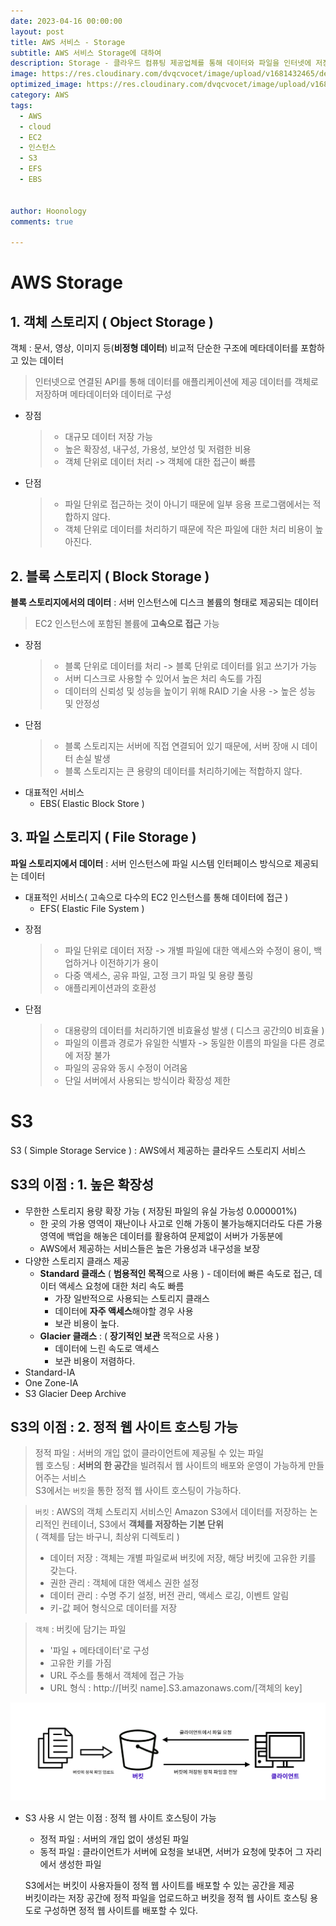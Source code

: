 ```yaml
---
date: 2023-04-16 00:00:00
layout: post
title: AWS 서비스 - Storage
subtitle: AWS 서비스 Storage에 대하여
description: Storage - 클라우드 컴퓨팅 제공업체를 통해 데이터와 파일을 인터넷에 저장할 수 있는 클라우드 컴퓨팅 모델
image: https://res.cloudinary.com/dvqcvocet/image/upload/v1681432465/dev-jeans_%E1%84%87%E1%85%A9%E1%86%A8%E1%84%89%E1%85%A1%E1%84%87%E1%85%A9%E1%86%AB_y5n0eh.png
optimized_image: https://res.cloudinary.com/dvqcvocet/image/upload/v1681432465/dev-jeans_%E1%84%87%E1%85%A9%E1%86%A8%E1%84%89%E1%85%A1%E1%84%87%E1%85%A9%E1%86%AB_y5n0eh.png 
category: AWS
tags:
  - AWS
  - cloud
  - EC2
  - 인스턴스
  - S3
  - EFS
  - EBS

  
author: Hoonology
comments: true

---
```


# AWS Storage 
## 1. 객체 스토리지 ( Object Storage )
객체 : 문서, 영상, 이미지 등(**비정형 데이터**) 비교적 단순한 구조에 메타데이터를 포함하고 있는 데이터  
> 인터넷으로 연결된 API를 통해 데이터를 애플리케이션에 제공
> 데이터를 객체로 저장하며 메타데이터와 데이터로 구성

- 장점
  > - 대규모 데이터 저장 가능
  > - 높은 확장성, 내구성, 가용성, 보안성 및 저렴한 비용
  > - 객체 단위로 데이터 처리 -> 객체에 대한 접근이 빠름

- 단점
  > - 파일 단위로 접근하는 것이 아니기 때문에 일부 응용 프로그램에서는 적합하지 않다.
  > - 객체 단위로 데이터를 처리하기 때문에 작은 파일에 대한 처리 비용이 높아진다.


## 2. 블록 스토리지 ( Block Storage )
**블록 스토리지에서의 데이터** : 서버 인스턴스에 디스크 볼륨의 형태로 제공되는 데이터
> EC2 인스턴스에 포함된 볼륨에 **고속으로 접근** 가능 

- 장점
  > - 블록 단위로 데이터를 처리 -> 블록 단위로 데이터를 읽고 쓰기가 가능
  >  - 서버 디스크로 사용할 수 있어서 높은 처리 속도를 가짐
  >  - 데이터의 신뢰성 및 성능을 높이기 위해 RAID 기술 사용 -> 높은 성능 및 안정성
- 단점
  > - 블록 스토리지는 서버에 직접 연결되어 있기 때문에, 서버 장애 시 데이터 손실 발생
  >  - 블록 스토리지는 큰 용량의 데이터를 처리하기에는 적합하지 않다.
* 대표적인 서비스
  - EBS( Elastic Block Store )
  
## 3. 파일 스토리지 ( File Storage )
**파일 스토리지에서 데이터** : 서버 인스턴스에 파일 시스템 인터페이스 방식으로 제공되는 데이터

* 대표적인 서비스( 고속으로 다수의 EC2 인스턴스를 통해 데이터에 접근 )
  - EFS( Elastic File System )

- 장점 
  > - 파일 단위로 데이터 저장 -> 개별 파일에 대한 액세스와 수정이 용이, 백업하거나 이전하기가 용이
  > - 다중 액세스, 공유 파일, 고정 크기 파일 및 용량 풀링  
  > - 애플리케이션과의 호환성

- 단점
  > - 대용량의 데이터를 처리하기엔 비효율성 발생 ( 디스크 공간의0 비효율 )
  > - 파일의 이름과 경로가 유일한 식별자 -> 동일한 이름의 파일을 다른 경로에 저장 불가
  > - 파일의 공유와 동시 수정이 어려움
  > - 단일 서버에서 사용되는 방식이라 확장성 제한



# S3
S3 ( Simple Storage Service ) : AWS에서 제공하는 클라우드 스토리지 서비스  
## S3의 이점 : 1. 높은 확장성
- 무한한 스토리지 용량 확장 가능 ( 저장된 파일의 유실 가능성 0.000001%)
  - 한 곳의 가용 영역이 재난이나 사고로 인해 가동이 불가능해지더라도 다른 가용 영역에 백업을 해놓은 데이터를 활용하여 문제없이 서버가 가동분에 
  - AWS에서 제공하는 서비스들은 높은 가용성과 내구성을 보장
- 다양한 스토리지 클래스 제공
  - **Standard 클래스** ( **범용적인 목적**으로 사용 ) - 데이터에 빠른 속도로 접근, 데이터 액세스 요청에 대한 처리 속도 빠름
    - 가장 일반적으로 사용되는 스토리지 클래스
    - 데이터에 **자주 액세스**해야할 경우 사용
    - 보관 비용이 높다.
  - **Glacier 클래스** : ( **장기적인 보관** 목적으로 사용 )
    - 데이터에 느린 속도로 액세스
    - 보관 비용이 저렴하다.
- Standard-IA
- One Zone-IA
- S3 Glacier Deep Archive


## S3의 이점 : 2. 정적 웹 사이트 호스팅 가능
> 정적 파일 : 서버의 개입 없이 클라이언트에 제공될 수 있는 파일  
  웹 호스팅 : **서버의 한 공간**을 빌려줘서 웹 사이트의 배포와 운영이 가능하게 만들어주는 서비스  
  S3에서는 ```버킷```을 통한 정적 웹 사이트 호스팅이 가능하다.

> ```버킷``` : AWS의 객체 스토리지 서비스인 Amazon S3에서 데이터를 저장하는 논리적인 컨테이너, S3에서 **객체를 저장하는 기본 단위**  
( 객체를 담는 바구니, 최상위 디렉토리 )
  > - 데이터 저장 : 객체는 개별 파일로써 버킷에 저장, 해당 버킷에 고유한 키를 갖는다.
  > - 권한 관리 : 객체에 대한 액세스 권한 설정
  > - 데이터 관리 : 수명 주기 설정, 버전 관리, 액세스 로깅, 이벤트 알림 
  > - 키-값 페어 형식으로 데이터를 저장

> ```객체``` : 버킷에 담기는 파일
  > - '파일 + 메타데이터'로 구성
  > - 고유한 키를 가짐
  > - URL 주소를 통해서 객체에 접근 가능
  > - URL 형식 : http://[버킷 name].S3.amazonaws.com/[객체의 key] 

![버킷](/assets/img/AWS/%EB%B2%84%ED%82%B7.png)

- S3 사용 시 얻는 이점 : 정적 웹 사이트 호스팅이 가능  

  - 정적 파일 : 서버의 개입 없이 생성된 파일  
  - 동적 파일 : 클라이언트가 서버에 요청을 보내면, 서버가 요청에 맞추어 그 자리에서 생성한 파일

  S3에서는 버킷이 사용자들이 정적 웹 사이트를 배포할 수 있는 공간을 제공  
  버킷이라는 저장 공간에 정적 파일을 업로드하고 버킷을 정적 웹 사이트 호스팅 용도로 구성하면 정적 웹 사이트를 배포할 수 있다.


